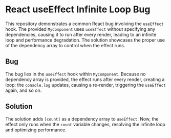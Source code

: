 # React useEffect Infinite Loop Bug

This repository demonstrates a common React bug involving the `useEffect` hook. The provided `MyComponent` uses `useEffect` without specifying any dependencies, causing it to run after every render, leading to an infinite loop and performance degradation.  The solution showcases the proper use of the dependency array to control when the effect runs.

## Bug

The bug lies in the `useEffect` hook within `MyComponent`. Because no dependency array is provided, the effect runs after every render, creating a loop: the `console.log` updates, causing a re-render, triggering the `useEffect` again, and so on.

## Solution

The solution adds `[count]` as a dependency array to `useEffect`. Now, the effect only runs when the `count` variable changes, resolving the infinite loop and optimizing performance.